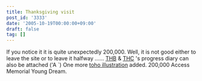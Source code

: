 ```yaml
---
title: Thanksgiving visit
post_id: '3333'
date: '2005-10-19T00:00:00+09:00'
draft: false
tag: []
---
```


If you notice it it is quite unexpectedly 200,000. Well, it is not good either to leave the site or to leave it halfway ...... [THB](/tag/thb) & [THC](/!/thC/) 's progress diary can also be attached ('A `) One more [toho illustration](/3336) added. 200,000 Access Memorial Young Dream.